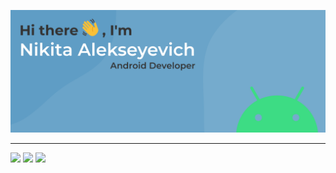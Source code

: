 ![alt text](assets/bg.svg "Title")
___
![](http://github-profile-summary-cards.vercel.app/api/cards/profile-details?username=murlod1n&theme=default)
![](http://github-profile-summary-cards.vercel.app/api/cards/repos-per-language?username=vn7n24fzkq&theme=default)           ![](http://github-profile-summary-cards.vercel.app/api/cards/stats?username=vn7n24fzkq&theme=default)

